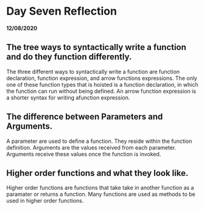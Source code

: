 # Day Seven Reflection
__12/08/2020__

## The tree ways to syntactically write a function and do they function differently.

The three different ways to syntactically write a function are function declaration, function expression, and arrow functions expressions. The only one of these function types that is hoisted is a function declaration, in which the function can run without being defined. An arrow function expression is a shorter syntax for writing afunction expression.
## The difference between Parameters and Arguments.

A parameter are used to define a function. They reside within the function definition. Arguments are the values received from each parameter. Arguments receive these values once the function is invoked.

## Higher order functions and what they look like.

Higher order functions are functions that take take in another function as a paramater or returns a function. Many functions are used as methods to be used in higher order functions.